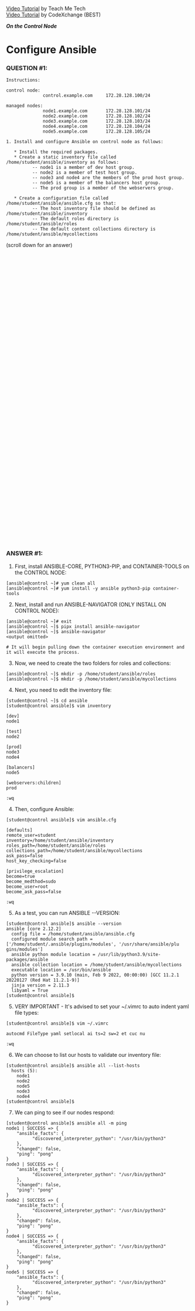 <a href="https://www.youtube.com/watch?v=R8uwRtgkmCQ&list=PLYB6dfdhWDePZf4fd4YgGGtSX_vHKv5vz&index=2">Video Tutorial</a> by Teach Me Tech \
<a href="https://www.youtube.com/watch?v=0HNuR1a6-9M&list=PLL_setXLS0tiYMipvQI4oUGkJwhOhn42J">Video Tutorial</a> by CodeXchange (BEST)

***On the Control Node***

# Configure Ansible
### QUESTION #1:
```
Instructions:

control node: 
              control.example.com     172.28.128.100/24

managed nodes:
              node1.example.com       172.28.128.101/24
              node2.example.com       172.28.128.102/24
              node3.example.com       172.28.128.103/24
              node4.example.com       172.28.128.104/24
              node5.example.com       172.28.128.105/24

1. Install and configure Ansible on control node as follows:

   * Install the required packages.
   * Create a static inventory file called /home/student/ansible/inventory as follows:
          -- node1 is a member of dev host group.
          -- node2 is a member of test host group.
          -- node3 and node4 are the members of the prod host group.
          -- node5 is a member of the balancers host group.
          -- The prod group is a member of the webservers group.

   * Create a configuration file called /home/student/ansible/ansible.cfg so that:
          -- The host inventory file should be defined as /home/student/ansible/inventory
          -- The default roles directory is /home/student/ansible/roles
          -- The default content collections directory is /home/student/ansible/mycollections
```

(scroll down for an answer)
<br/><br/><br/><br/><br/><br/><br/><br/><br/><br/><br/><br/><br/><br/><br/><br/><br/><br/><br/><br/><br/><br/><br/><br/>
<br/><br/><br/><br/><br/><br/><br/><br/><br/><br/><br/><br/><br/><br/><br/><br/><br/><br/><br/><br/><br/><br/><br/><br/>

### ANSWER #1:

1) First, install ANSIBLE-CORE, PYTHON3-PIP, and CONTAINER-TOOLS on the CONTROL NODE:
```
[ansible@control ~]# yum clean all
[ansible@control ~]# yum install -y ansible python3-pip container-tools
```

2) Next, install and run ANSIBLE-NAVIGATOR (ONLY INSTALL ON CONTROL NODE):
```
[ansible@control ~]# exit
[ansible@control ~]$ pipx install ansible-navigator
[ansible@control ~]$ ansible-navigator
<output omitted>

# It will begin pulling down the container execution environment and it will execute the process.
```

3) Now, we need to create the two folders for roles and collections:
```
[ansible@control ~]$ mkdir -p /home/student/ansible/roles
[ansible@control ~]$ mkdir -p /home/student/ansible/mycollections
```

4) Next, you need to edit the inventory file:
```
[student@control ~]$ cd ansible
[student@control ansible]$ vim inventory

[dev]
node1

[test]
node2

[prod]
node3
node4

[balancers]
node5

[webservers:children]
prod

:wq
```

4) Then, configure Ansible:
```
[student@control ansible]$ vim ansible.cfg

[defaults]
remote_user=student
inventory=/home/student/ansible/inventory
roles_path=/home/student/ansible/roles
collections_path=/home/student/ansible/mycollections
ask_pass=false
host_key_checking=false

[privilege_escalation]
become=true
become_medthod=sudo
become_user=root
become_ask_pass=false

:wq
```

5) As a test, you can run ANSIBLE --VERSION:
```
[student@control ansible]$ ansible --version
ansible [core 2.12.2]
  config file = /home/student/ansible/ansible.cfg
  configured module search path = ['/home/student/.ansible/plugins/modules', '/usr/share/ansible/plu
gins/modules']
  ansible python module location = /usr/lib/python3.9/site-packages/ansible
  ansible collection location = /home/student/ansible/mycollections
  executable location = /usr/bin/ansible
  python version = 3.9.10 (main, Feb 9 2022, 00:00:00) [GCC 11.2.1 20220127 (Red Hat 11.2.1-9)]
  jinja version = 2.11.3
  libyaml = True
[student@control ansible]$
```

5) VERY IMPORTANT - It's advised to set your ~/.vimrc to auto indent yaml file types:
```
[student@control ansible]$ vim ~/.vimrc

autocmd FileType yaml setlocal ai ts=2 sw=2 et cuc nu

:wq
```

6) We can choose to list our hosts to validate our inventory file:
```
[student@control ansible]$ ansible all --list-hosts
  hosts (5):
    node1
    node2
    node5
    node3
    node4
[student@control ansible]$
```

7) We can ping to see if our nodes respond:
```
[student@control ansible]$ ansible all -m ping
node1 | SUCCESS => {
    "ansible_facts": {
          "discovered_interpreter_python": "/usr/bin/python3"
    },
    "changed": false,
    "ping": "pong"
}
node3 | SUCCESS => {
    "ansible_facts": {
          "discovered_interpreter_python": "/usr/bin/python3"
    },
    "changed": false,
    "ping": "pong"
}
node2 | SUCCESS => {
    "ansible_facts": {
          "discovered_interpreter_python": "/usr/bin/python3"
    },
    "changed": false,
    "ping": "pong"
}
node4 | SUCCESS => {
    "ansible_facts": {
          "discovered_interpreter_python": "/usr/bin/python3"
    },
    "changed": false,
    "ping": "pong"
}
node5 | SUCCESS => {
    "ansible_facts": {
          "discovered_interpreter_python": "/usr/bin/python3"
    },
    "changed": false,
    "ping": "pong"
}
```
